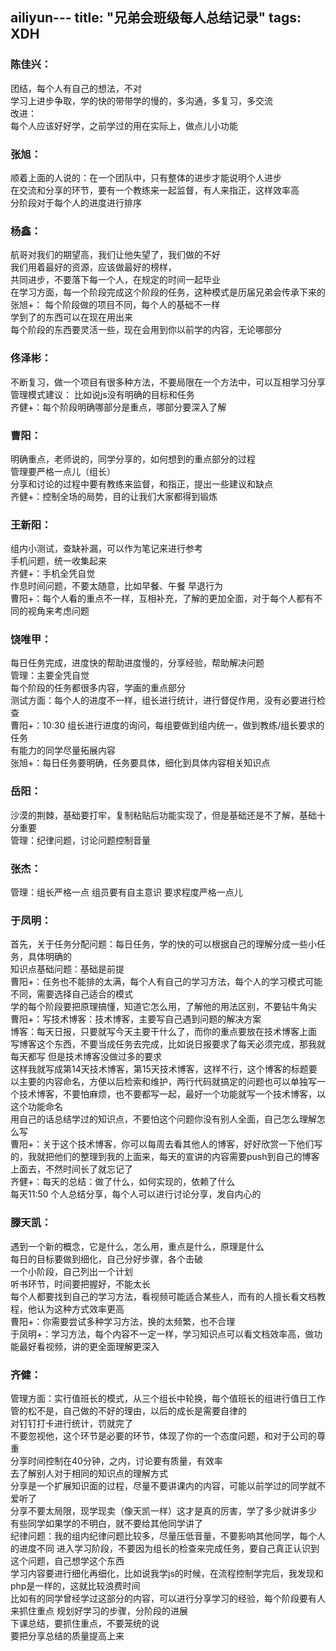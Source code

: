 ailiyun---
title: "兄弟会班级每人总结记录"
tags: XDH  
---

### 陈佳兴：
团结，每个人有自己的想法，不对  
学习上进步争取，学的快的带带学的慢的，多沟通，多复习，多交流  
改进：  
    每个人应该好好学，之前学过的用在实际上，做点儿小功能  
### 张旭：
顺着上面的人说的：在一个团队中，只有整体的进步才能说明个人进步   
在交流和分享的环节，要有一个教练来一起监督，有人来指正，这样效率高  
分阶段对于每个人的进度进行排序  

### 杨鑫：
航哥对我们的期望高，我们让他失望了，我们做的不好  
我们用着最好的资源，应该做最好的榜样，  
共同进步，不要落下每一个人，在规定的时间一起毕业  
在学习方面，每一个阶段完成这个阶段的任务，这种模式是历届兄弟会传承下来的  
张旭+：
    每个阶段做的项目不同，每个人的基础不一样  
学到了的东西可以在现在用出来  
每个阶段的东西要灵活一些，现在会用到你以前学的内容，无论哪部分  

### 佟泽彬：
不断复习，做一个项目有很多种方法，不要局限在一个方法中，可以互相学习分享  
管理模式建议：
    比如说js没有明确的目标和任务  
齐健+：每个阶段明确哪部分是重点，哪部分要深入了解  

### 曹阳：
明确重点，老师说的，同学分享的，如何想到的重点部分的过程  
管理要严格一点儿（组长）  
分享和讨论的过程中要有教练来监督，和指正，提出一些建议和缺点  
齐健+：控制全场的局势，目的让我们大家都得到锻炼  

### 王新阳：
组内小测试，查缺补漏，可以作为笔记来进行参考  
手机问题，统一收集起来  
齐健+：手机全凭自觉  
作息时间问题，不要太随意，比如早餐、午餐    早退行为  
曹阳+：每个人看的重点不一样，互相补充，了解的更加全面，对于每个人都有不同的视角来考虑问题  
    
### 饶唯甲：
每日任务完成，进度快的帮助进度慢的，分享经验，帮助解决问题  
管理：主要全凭自觉  
每个阶段的任务都很多内容，学画的重点部分  
测试方面：每个人的进度不一样，组长进行统计，进行督促作用，没有必要进行检查  
曹阳+：10:30 组长进行进度的询问，每组要做到组内统一，做到教练/组长要求的任务  
有能力的同学尽量拓展内容  
张旭+：每日任务要明确，任务要具体，细化到具体内容相关知识点  

### 岳阳：
沙漠的荆棘，基础要打牢，复制粘贴后功能实现了，但是基础还是不了解，基础十分重要  
管理：纪律问题，讨论问题控制音量  

### 张杰：
管理：组长严格一点 组员要有自主意识 要求程度严格一点儿  

### 于凤明：
首先，关于任务分配问题：每日任务，学的快的可以根据自己的理解分成一些小任务，具体明确的  
知识点基础问题：基础是前提  
曹阳+：任务也不能排的太满，每个人有自己的学习方法，每个人的学习模式可能不同，需要选择自己适合的模式  
学的每个阶段要把原理搞懂，知道它怎么用，了解他的用法区别，不要钻牛角尖  
曹阳+：写技术博客：技术博客，主要写自己遇到问题的解决方案  
博客：每天日报，只要就写今天主要干什么了，而你的重点要放在技术博客上面  
写博客这个东西，不要当成任务去完成，比如说日报要求了每天必须完成，那我就每天都写
但是技术博客没做过多的要求  
这样我就写成第14天技术博客，第15天技术博客，这样不行，这个博客的标题要以主要的内容命名，方便以后检索和维护，两行代码就搞定的问题也可以单独写一个技术博客，不要怕麻烦，也不要都写一起，最好一个功能就写一个技术博客，以这个功能命名  
用自己的话总结学过的知识点，不要怕这个问题你没有别人全面，自己怎么理解怎么写  
曹阳+：关于这个技术博客，你可以每周去看其他人的博客，好好欣赏一下他们写的，我就把他们的整理到我的上面来，每天的宣讲的内容需要push到自己的博客上面去，不然时间长了就忘记了  
齐健+：每天的总结：做了什么，如何实现的，依赖了什么  
每天11:50 个人总结分享，每个人可以进行讨论分享，发自内心的

### 滕天凯：
遇到一个新的概念，它是什么，怎么用，重点是什么，原理是什么    
每日的目标要做到细化，自己分好步骤，各个击破  
一个小阶段，自己列出一个计划  
听书环节，时间要把握好，不能太长   
每个人都要找到自己的学习方法，看视频可能适合某些人，而有的人擅长看文档教程，他认为这种方式效率更高  
曹阳+：你需要尝试多种学习方法，换的太频繁，也不合理  
于凤明+：学习方法，每个内容不一定一样，学习知识点可以看文档效率高，做功能最好看视频，讲的更全面理解更深入  

### 齐健：
管理方面：实行值班长的模式，从三个组长中轮换，每个值班长的组进行值日工作  
管的松不是，自己做的不好的理由，以后的成长是需要自律的  
对钉钉打卡进行统计，罚就完了  
不要忽视他，这个环节是必要的环节，体现了你的一个态度问题，和对于公司的尊重  
分享时间控制在40分钟，之内，讨论要有质量，有效率  
去了解别人对于相同的知识点的理解方式  
分享是一个扩展知识面的过程，尽量不要讲课内的内容，可能以前学过的同学就不爱听了  
分享不要太局限，现学现卖（像天凯一样）这才是真的厉害，学了多少就讲多少  
有些同学如果学的不明白，就不要给其他同学讲了  
纪律问题：我的组内纪律问题比较多，尽量压低音量，不要影响其他同学，每个人的进度不同
进入学习阶段，不要因为组长的检查来完成任务，要自己真正认识到这个问题，自己想学这个东西  
学习内容要进行细化再细化，比如说我学js的时候，在流程控制学完后，我发现和php是一样的，这就比较浪费时间  
比如有的同学曾经学过这部分的内容，可以进行分享学习的经验，每个阶段要有人来抓住重点
规划好学习的步骤，分阶段的进展  
下课总结，要抓住重点，不要笼统的说   
要把分享总结的质量提高上来  